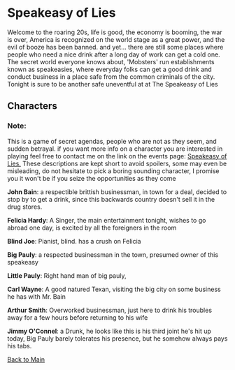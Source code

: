 # Speakeasy of Lies

Welcome to the roaring 20s, life is good, the economy is booming, the war is over, America is recognized on the world stage as a great power, and the evil of booze has been banned. and yet... there are still some places where people who need a nice drink after a long day of work can get a cold one. The secret world everyone knows about, 'Mobsters' run establishments known as speakeasies, where everyday folks can get a good drink and conduct business in a place safe from the common criminals of the city. Tonight is sure to be another safe uneventful at at The Speakeasy of Lies

## Characters

### Note:
This is a game of secret agendas, people who are not as they seem, and sudden betrayal. if you want more info on a character you are interested in playing feel free to contact me on the link on the events page: [Speakeasy of Lies.](https://tabletop.events/conventions/origins-game-fair-2024/schedule/6094)
These descriptions are kept short to avoid spoilers, some may even be misleading, do not hesitate to pick a boring sounding character, I promise you it won't be if you seize the opportunities as they come

**John Bain**: a respectible brittish businessman, in town for a deal, decided to stop by to get a drink, since this backwards country doesn't sell it in the drug stores. 

**Felicia Hardy**: A Singer, the main entertainment tonight, wishes to go abroad one day, is excited by all the foreigners in the room

**Blind Joe**: Pianist, blind. has a crush on Felicia

**Big Pauly**: a respected businessman in the town, presumed owner of this speakeasy

**Little Pauly**: Right hand man of big pauly,  

**Carl Wayne**: A good natured Texan, visiting the big city on some business he has with Mr. Bain

**Arthur Smith**: Overworked businessman, just here to drink his troubles away for a few hours before returning to his wife

**Jimmy O'Connel**: a Drunk, he looks like this is his third joint he's hit up today, Big Pauly barely tolerates his presence, but he somehow always pays his tabs. 

[Back to Main](README.md)
